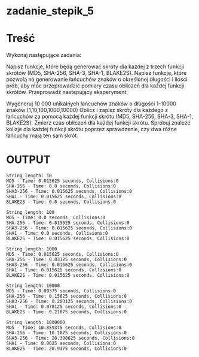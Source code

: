 # zadanie_stepik_5
# Treść
Wykonaj następujące zadania:

Napisz funkcje, które będą generować skróty dla każdej z trzech funkcji skrótów (MD5, SHA-256, SHA-3, SHA-1, BLAKE2S).
Napisz funkcje, które pozwolą na generowanie łańcuchów znaków o określonej długości i ilości prób, aby móc przeprowadzić pomiary czasu obliczeń dla każdej funkcji skrótów.
Przeprowadź następujący eksperyment:

Wygeneruj 10 000 unikalnych łańcuchów znaków o długości 1-10000 znaków (1,10,100,1000,10000)
Oblicz i zapisz skróty dla każdego z łańcuchów za pomocą każdej funkcji skrótu (MD5, SHA-256, SHA-3, SHA-1, BLAKE2S).
Zmierz czas obliczeń dla każdej funkcji skrótu.
Spróbuj znaleźć kolizje dla każdej funkcji skrótu poprzez sprawdzenie, czy dwa różne łańcuchy mają ten sam skrót.


# OUTPUT
```
String length: 10
MD5 - Time: 0.015625 seconds, Collisions:0
SHA-256 - Time: 0.0 seconds, Collisions:0
SHA3-256 - Time: 0.015625 seconds, Collisions:0
SHA1 - Time: 0.015625 seconds, Collisions:0
BLAKE2S - Time: 0.0 seconds, Collisions:0

String length: 100
MD5 - Time: 0.0 seconds, Collisions:0
SHA-256 - Time: 0.015625 seconds, Collisions:0
SHA3-256 - Time: 0.015625 seconds, Collisions:0
SHA1 - Time: 0.0 seconds, Collisions:0
BLAKE2S - Time: 0.015625 seconds, Collisions:0

String length: 1000
MD5 - Time: 0.015625 seconds, Collisions:0
SHA-256 - Time: 0.03125 seconds, Collisions:0
SHA3-256 - Time: 0.015625 seconds, Collisions:0
SHA1 - Time: 0.015625 seconds, Collisions:0
BLAKE2S - Time: 0.015625 seconds, Collisions:0

String length: 10000
MD5 - Time: 0.09375 seconds, Collisions:0
SHA-256 - Time: 0.15625 seconds, Collisions:0
SHA3-256 - Time: 0.203125 seconds, Collisions:0
SHA1 - Time: 0.078125 seconds, Collisions:0
BLAKE2S - Time: 0.21875 seconds, Collisions:0

String length: 1000000
MD5 - Time: 10.859375 seconds, Collisions:0
SHA-256 - Time: 16.1875 seconds, Collisions:0
SHA3-256 - Time: 20.390625 seconds, Collisions:0
SHA1 - Time: 8.0625 seconds, Collisions:0
BLAKE2S - Time: 20.9375 seconds, Collisions:0
```
